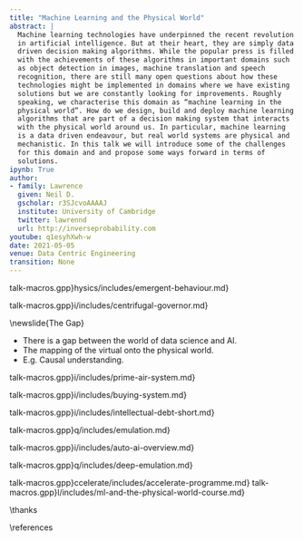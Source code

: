 ```yaml
---
title: "Machine Learning and the Physical World"
abstract: |
  Machine learning technologies have underpinned the recent revolution
  in artificial intelligence. But at their heart, they are simply data
  driven decision making algorithms. While the popular press is filled
  with the achievements of these algorithms in important domains such
  as object detection in images, machine translation and speech
  recognition, there are still many open questions about how these
  technologies might be implemented in domains where we have existing
  solutions but we are constantly looking for improvements. Roughly
  speaking, we characterise this domain as “machine learning in the
  physical world”. How do we design, build and deploy machine learning
  algorithms that are part of a decision making system that interacts
  with the physical world around us. In particular, machine learning
  is a data driven endeavour, but real world systems are physical and
  mechanistic. In this talk we will introduce some of the challenges
  for this domain and and propose some ways forward in terms of
  solutions.
ipynb: True
author:
- family: Lawrence
  given: Neil D.
  gscholar: r3SJcvoAAAAJ
  institute: University of Cambridge
  twitter: lawrennd
  url: http://inverseprobability.com
youtube: q1esyhXwh-w
date: 2021-05-05
venue: Data Centric Engineering
transition: None
---
```


<!--talk-macros.gpp}hysics/includes/laplaces-demon.md}-->
talk-macros.gpp}hysics/includes/emergent-behaviour.md}
<!--talk-macros.gpp}hysics/includes/laplaces-gremlin.md}-->

talk-macros.gpp}i/includes/centrifugal-governor.md}
<!--talk-macros.gpp}l/includes/process-automation.md}
talk-macros.gpp}i/includes/ai-vs-data-science-2.md}-->

\newslide{The Gap}

* There is a gap between the world of data science and AI.
* The mapping of the virtual onto the physical world.
* E.g. Causal understanding. 

talk-macros.gpp}i/includes/prime-air-system.md}


talk-macros.gpp}i/includes/buying-system.md}

talk-macros.gpp}i/includes/intellectual-debt-short.md}

talk-macros.gpp}q/includes/emulation.md}

talk-macros.gpp}i/includes/auto-ai-overview.md}

talk-macros.gpp}q/includes/deep-emulation.md}

talk-macros.gpp}ccelerate/includes/accelerate-programme.md}
talk-macros.gpp}l/includes/ml-and-the-physical-world-course.md}



\thanks

\references







